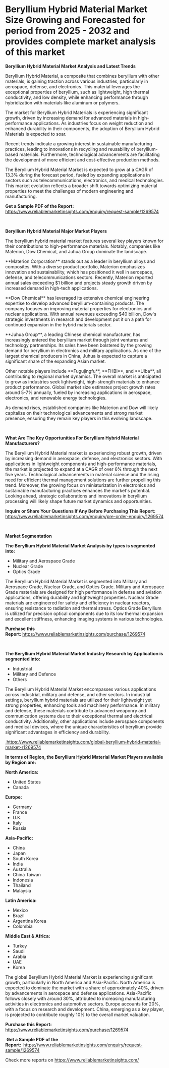 <p><h1>Beryllium Hybrid Material Market Size Growing and Forecasted for period from 2025 - 2032 and provides complete market analysis of this market</h1></p><p><strong>Beryllium Hybrid Material Market Analysis and Latest Trends</strong></p>
<p><p>Beryllium Hybrid Material, a composite that combines beryllium with other materials, is gaining traction across various industries, particularly in aerospace, defense, and electronics. This material leverages the exceptional properties of beryllium, such as lightweight, high thermal conductivity, and low density, while enhancing performance through hybridization with materials like aluminum or polymers. </p><p>The market for Beryllium Hybrid Materials is experiencing significant growth, driven by increasing demand for advanced materials in high-performance applications. As industries focus on weight reduction and enhanced durability in their components, the adoption of Beryllium Hybrid Materials is expected to soar. </p><p>Recent trends indicate a growing interest in sustainable manufacturing practices, leading to innovations in recycling and reusability of beryllium-based materials. Furthermore, technological advancements are facilitating the development of more efficient and cost-effective production methods. </p><p>The Beryllium Hybrid Material Market is expected to grow at a CAGR of 13.3% during the forecast period, fueled by expanding applications in sectors such as telecommunications, electronics, and medical technologies. This market evolution reflects a broader shift towards optimizing material properties to meet the challenges of modern engineering and manufacturing.</p></p>
<p><strong>Get a Sample PDF of the Report:&nbsp;</strong> <a href="https://www.reliablemarketinsights.com/enquiry/request-sample/1269574?utm_campaign=3065&utm_medium=2&utm_source=Github&utm_content=ia&utm_term=24032025&utm_id=beryllium-hybrid-material">https://www.reliablemarketinsights.com/enquiry/request-sample/1269574</a></p>
<p>&nbsp;</p>
<p><strong>Beryllium Hybrid Material Major Market Players</strong></p>
<p><p>The beryllium hybrid material market features several key players known for their contributions to high-performance materials. Notably, companies like Materion, Dow Chemical, and Juhua Group dominate the landscape.</p><p>**Materion Corporation** stands out as a leader in beryllium alloys and composites. With a diverse product portfolio, Materion emphasizes innovation and sustainability, which has positioned it well in aerospace, defense, and telecommunications sectors. Recently, Materion reported annual sales exceeding $1 billion and projects steady growth driven by increased demand in high-tech applications.</p><p>**Dow Chemical** has leveraged its extensive chemical engineering expertise to develop advanced beryllium-containing products. The company focuses on improving material properties for electronics and nuclear applications. With annual revenues exceeding $40 billion, Dow's strategic investments in research and development put it on a path for continued expansion in the hybrid materials sector.</p><p>**Juhua Group**, a leading Chinese chemical manufacturer, has increasingly entered the beryllium market through joint ventures and technology partnerships. Its sales have been bolstered by the growing demand for beryllium in electronics and military applications. As one of the largest chemical producers in China, Juhua is expected to capture a significant share of the expanding Asian market.</p><p>Other notable players include **Fugujingfu**, **FHBI**, and **Ulba**, all contributing to regional market dynamics. The overall market is anticipated to grow as industries seek lightweight, high-strength materials to enhance product performance. Global market size estimates project growth rates around 5-7% annually, fueled by increasing applications in aerospace, electronics, and renewable energy technologies.</p><p>As demand rises, established companies like Materion and Dow will likely capitalize on their technological advancements and strong market presence, ensuring they remain key players in this evolving landscape.</p></p>
<p>&nbsp;</p>
<p><strong>What Are The Key Opportunities For Beryllium Hybrid Material Manufacturers?</strong></p>
<p><p>The Beryllium Hybrid Material market is experiencing robust growth, driven by increasing demand in aerospace, defense, and electronics sectors. With applications in lightweight components and high-performance materials, the market is projected to expand at a CAGR of over 6% through the next five years. Technological advancements in material science and the rising need for efficient thermal management solutions are further propelling this trend. Moreover, the growing focus on miniaturization in electronics and sustainable manufacturing practices enhances the market's potential. Looking ahead, strategic collaborations and innovations in beryllium processing will likely shape future market dynamics and opportunities.</p></p>
<p><strong>Inquire or Share Your Questions If Any Before Purchasing This Report:</strong> <a href="https://www.reliablemarketinsights.com/enquiry/pre-order-enquiry/1269574?utm_campaign=3065&utm_medium=2&utm_source=Github&utm_content=ia&utm_term=24032025&utm_id=beryllium-hybrid-material">https://www.reliablemarketinsights.com/enquiry/pre-order-enquiry/1269574</a></p>
<p>&nbsp;</p>
<p><strong>Market Segmentation</strong></p>
<p><strong>The Beryllium Hybrid Material Market Analysis by types is segmented into:</strong></p>
<p><ul><li>Military and Aerospace Grade</li><li>Nuclear Grade</li><li>Optics Grade</li></ul></p>
<p><p>The Beryllium Hybrid Material Market is segmented into Military and Aerospace Grade, Nuclear Grade, and Optics Grade. Military and Aerospace Grade materials are designed for high performance in defense and aviation applications, offering durability and lightweight properties. Nuclear Grade materials are engineered for safety and efficiency in nuclear reactors, ensuring resistance to radiation and thermal stress. Optics Grade Beryllium is utilized for precision optical components due to its low thermal expansion and excellent stiffness, enhancing imaging systems in various technologies.</p></p>
<p><strong>Purchase this Report:&nbsp;</strong><a href="https://www.reliablemarketinsights.com/purchase/1269574?utm_campaign=3065&utm_medium=2&utm_source=Github&utm_content=ia&utm_term=24032025&utm_id=beryllium-hybrid-material">https://www.reliablemarketinsights.com/purchase/1269574</a></p>
<p>&nbsp;</p>
<p><strong>The Beryllium Hybrid Material Market Industry Research by Application is segmented into:</strong></p>
<p><ul><li>Industrial</li><li>Military and Defence</li><li>Others</li></ul></p>
<p><p>The Beryllium Hybrid Material Market encompasses various applications across industrial, military and defense, and other sectors. In industrial settings, beryllium hybrid materials are utilized for their lightweight yet strong properties, enhancing tools and machinery performance. In military and defense, these materials contribute to advanced weaponry and communication systems due to their exceptional thermal and electrical conductivity. Additionally, other applications include aerospace components and medical devices, where the unique characteristics of beryllium provide significant advantages in efficiency and durability.</p></p>
<p><a href="https://www.reliablemarketinsights.com/global-beryllium-hybrid-material-market-r1269574?utm_campaign=3065&utm_medium=2&utm_source=Github&utm_content=ia&utm_term=24032025&utm_id=beryllium-hybrid-material">&nbsp;https://www.reliablemarketinsights.com/global-beryllium-hybrid-material-market-r1269574</a></p>
<p><strong>In terms of Region, the Beryllium Hybrid Material Market Players available by Region are:</strong></p>
<p>
    <p> <strong> North America: </strong>
        <ul>
            <li>United States</li>
            <li>Canada</li>
        </ul>
        </p> 
    <p> <strong> Europe: </strong>
        <ul>
            <li>Germany</li>
            <li>France</li>
            <li>U.K.</li>
            <li>Italy</li>
            <li>Russia</li>
        </ul>
        </p> 
    <p> <strong> Asia-Pacific: </strong>
        <ul>
            <li>China</li>
            <li>Japan</li>
            <li>South Korea</li>
            <li>India</li>
            <li>Australia</li>
            <li>China Taiwan</li>
            <li>Indonesia</li>
            <li>Thailand</li>
            <li>Malaysia</li>
        </ul>
        </p> 
    <p> <strong> Latin America: </strong>
        <ul>
            <li>Mexico</li>
            <li>Brazil</li>
            <li>Argentina Korea</li>
            <li>Colombia</li>
        </ul>
        </p> 
    <p> <strong> Middle East & Africa: </strong>
        <ul>
            <li>Turkey</li>
            <li>Saudi</li>
            <li>Arabia</li>
            <li>UAE</li>
            <li>Korea</li>
        </ul>
    </p>
    </p>
<p><p>The global Beryllium Hybrid Material Market is experiencing significant growth, particularly in North America and Asia-Pacific. North America is expected to dominate the market with a share of approximately 40%, driven by advancements in aerospace and defense applications. Asia-Pacific follows closely with around 30%, attributed to increasing manufacturing activities in electronics and automotive sectors. Europe accounts for 20%, with a focus on research and development. China, emerging as a key player, is projected to contribute roughly 10% to the overall market valuation.</p></p>
<p><strong>Purchase this Report: </strong><a href="https://www.reliablemarketinsights.com/purchase/1269574?utm_campaign=3065&utm_medium=2&utm_source=Github&utm_content=ia&utm_term=24032025&utm_id=beryllium-hybrid-material">https://www.reliablemarketinsights.com/purchase/1269574</a></p>
<p>&nbsp;<strong>Get a Sample PDF of the Report:&nbsp;&nbsp;</strong><a href="https://www.reliablemarketinsights.com/enquiry/request-sample/1269574?utm_campaign=3065&utm_medium=2&utm_source=Github&utm_content=ia&utm_term=24032025&utm_id=beryllium-hybrid-material">https://www.reliablemarketinsights.com/enquiry/request-sample/1269574</a></p>
<p><strong></strong></p>
<p>Check more reports on <a href="https://www.reliablemarketinsights.com/?utm_campaign=3065&utm_medium=2&utm_source=Github&utm_content=ia&utm_term=24032025&utm_id=beryllium-hybrid-material">https://www.reliablemarketinsights.com/</a></p>